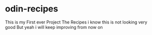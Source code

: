 # odin-recipes

This is my First ever Project
The Recipes i know this is not looking very good But yeah 
i will keep improving from now on
